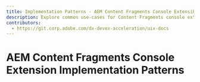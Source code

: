 ```yaml
---
title: Implementation Patterns - AEM Content Fragments Console Extensibility
description: Explore common use-cases for Content Fragments console extensions and how to solve them
contributors:
  - https://git.corp.adobe.com/dx-devex-acceleration/uix-docs
---
```


# AEM Content Fragments Console Extension Implementation Patterns


